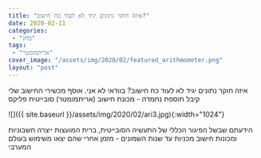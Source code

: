 ```yaml
---
title: "איזה חוקר נתונים יגיד לא לעוד כח חישוב?"
date: 2020-02-11
categories: 
 - "בלוג"
tags: 
 - "אריתמומטר"
cover_image: "/assets/img/2020/02/featured_arithmometer.png"
layout: "post"
---
```


איזה חוקר נתונים יגיד לא לעוד כח חישוב? בוודאי לא אני. אוסף מכשירי החישוב שלי קיבל תוספת נחמדה - מכונת חישוב (אריתמומטר) סובייטית פליקס

![]({{ site.baseurl }}/assets/img/2020/02/ari3.jpg){:width="1024"}

הידעתם שבשל הפיגור הכללי של התעשיה הסובייטית, ברית המועצות ייצרה חשבוניות ומכונות חישוב מכניות עד שנות השמונים - מזמן אחרי שהם יצאו משימוש בעולם המערבי

